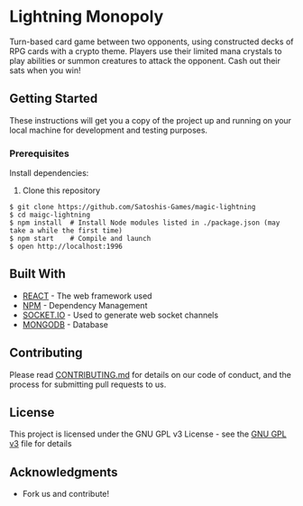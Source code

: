 # Lightning Monopoly
Turn-based card game between two opponents, using constructed decks of RPG cards with a crypto theme. Players use their limited mana crystals to play abilities or summon creatures to attack the opponent. Cash out their sats when you win!

## Getting Started

These instructions will get you a copy of the project up and running on your local machine for development and testing purposes.

### Prerequisites

Install dependencies:
1. Clone this repository
```shell
$ git clone https://github.com/Satoshis-Games/magic-lightning
$ cd maigc-lightning
$ npm install  # Install Node modules listed in ./package.json (may take a while the first time)
$ npm start    # Compile and launch
$ open http://localhost:1996
```
## Built With

* [REACT](https://reactjs.org/) - The web framework used
* [NPM](https://www.npmjs.com/) - Dependency Management
* [SOCKET.IO](https://socket.io/) - Used to generate web socket channels
* [MONGODB](https://www.mongodb.com/) - Database 
## Contributing

Please read [CONTRIBUTING.md](https://gist.github.com/whiteyhat/858dee933e28cc5184c8f5e192620151) for details on our code of conduct, and the process for submitting pull requests to us.

## License

This project is licensed under the GNU GPL v3 License - see the [GNU GPL v3](https://github.com/Satoshis-Games/magic-lightning/blob/master/LICENSE) file for details

## Acknowledgments

* Fork us and contribute!
